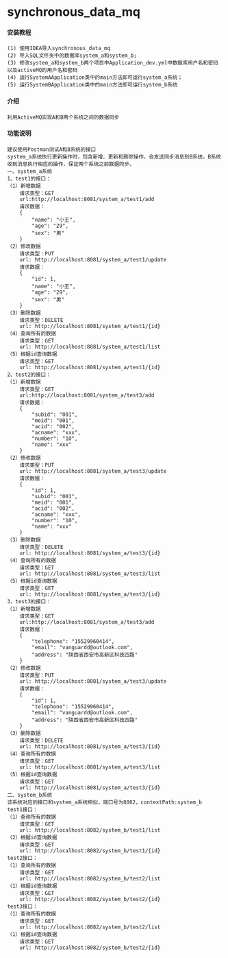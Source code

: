 # synchronous_data_mq

#### 安装教程
    (1) 使用IDEA导入synchronous_data_mq
    (2) 导入SQL文件夹中的数据库system_a和system_b;
    (3) 修改system_a和system_b两个项目中Application_dev.yml中数据库用户名和密码以及activeMQ的用户名和密码
    (4) 运行SystemAApplication类中的main方法即可运行system_a系统；
    (5) 运行SystemBApplication类中的main方法即可运行system_b系统

#### 介绍
    利用ActiveMQ实现A和B两个系统之间的数据同步

#### 功能说明
    建议使用Postman测试A和B系统的接口
    system_a系统执行更新操作时，包含新增、更新和删除操作，会发送同步消息到B系统，B系统收到消息执行相应的操作，保证两个系统之前数据同步。
    一、system_a系统
    1、test1的接口：
    （1）新增数据
        请求类型：GET
        url:http://localhost:8081/system_a/test1/add
        请求数据：
        {
        	"name": "小王",
        	"age": "29",
        	"sex": "男"
        }
    （2）修改数据
        请求类型：PUT
        url: http://localhost:8081/system_a/test1/update
        请求数据：
        {
            "id": 1,
            "name": "小王",
            "age": "29",
            "sex": "男"
        }
    （3）删除数据
        请求类型：DELETE
        url: http://localhost:8081/system_a/test1/{id}
    （4）查询所有的数据
        请求类型：GET
        url: http://localhost:8081/system_a/test1/list
    （5）根据id查询数据
        请求类型：GET
        url: http://localhost:8081/system_a/test1/{id}
    2、test2的接口：
    （1）新增数据
        请求类型：GET
        url:http://localhost:8081/system_a/test3/add
        请求数据：
        {
        	"subid": "001",
        	"meid": "001",
        	"acid": "002",
        	"acname": "xxx",
        	"number": "10",
        	"name": "xxx"
        }
    （2）修改数据
        请求类型：PUT
        url: http://localhost:8081/system_a/test3/update
        请求数据：
        {
            "id": 1,
        	"subid": "001",
        	"meid": "001",
        	"acid": "002",
        	"acname": "xxx",
        	"number": "10",
        	"name": "xxx"
        }
    （3）删除数据
        请求类型：DELETE
        url: http://localhost:8081/system_a/test3/{id}
    （4）查询所有的数据
        请求类型：GET
        url: http://localhost:8081/system_a/test3/list
    （5）根据id查询数据
        请求类型：GET
        url: http://localhost:8081/system_a/test3/{id}
    3、test3的接口：
    （1）新增数据
        请求类型：GET
        url:http://localhost:8081/system_a/test3/add
        请求数据：
        {
        	"telephone": "15529960414",
        	"email": "vanguardd@outlook.com",
        	"address": "陕西省西安市高新区科技四路"
        }
    （2）修改数据
        请求类型：PUT
        url: http://localhost:8081/system_a/test3/update
        请求数据：
        {
            "id": 1,
        	"telephone": "15529960414",
        	"email": "vanguardd@outlook.com",
        	"address": "陕西省西安市高新区科技四路"
        }
    （3）删除数据
        请求类型：DELETE
        url: http://localhost:8081/system_a/test3/{id}
    （4）查询所有的数据
        请求类型：GET
        url: http://localhost:8081/system_a/test3/list
    （5）根据id查询数据
        请求类型：GET
        url: http://localhost:8081/system_a/test3/{id} 
    二、system_b系统
    该系统对应的接口和system_a系统相似，端口号为8082，contextPath:system_b
    test1接口：
    （1）查询所有的数据
        请求类型：GET
        url: http://localhost:8082/system_b/test1/list
    （2）根据id查询数据
        请求类型：GET
        url: http://localhost:8082/system_b/test1/{id}
    test2接口：
    （1）查询所有的数据
        请求类型：GET
        url: http://localhost:8082/system_b/test2/list
    （1）根据id查询数据
        请求类型：GET
        url: http://localhost:8082/system_b/test2/{id} 
    test3接口：
    （1）查询所有的数据
        请求类型：GET
        url: http://localhost:8082/system_b/test2/list
    （1）根据id查询数据
        请求类型：GET
        url: http://localhost:8082/system_b/test2/{id} 
    



